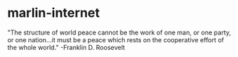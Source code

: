 # marlin-internet

"The structure of world peace cannot be the work of one man, or one party, or one nation...it must be a peace which rests on the cooperative effort of the whole world."
-Franklin D. Roosevelt
